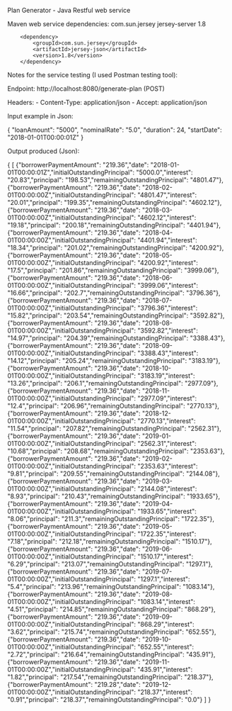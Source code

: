 Plan Generator - Java Restful web service

Maven web service dependencies: 
		<dependency>
			<groupId>com.sun.jersey</groupId>
			<artifactId>jersey-server</artifactId>
			<version>1.8</version>
		</dependency>

		<dependency>
			<groupId>com.sun.jersey</groupId>
			<artifactId>jersey-json</artifactId>
			<version>1.8</version>
		</dependency>



Notes for the service testing (I used Postman testing tool):

Endpoint: http://localhost:8080/generate-plan (POST)

Headers: 
	- Content-Type: application/json
	- Accept: application/json








Input example in Json:

{
	"loanAmount": "5000",
	"nominalRate": "5.0",
	"duration": 24,
	"startDate": "2018-01-01T00:00:01Z"
}


Output produced (Json):

{ [ {"borrowerPaymentAmount": "219.36","date": "2018-01-01T00:00:01Z","initialOutstandingPrincipal": "5000.0","interest": "20.83","principal": "198.53","remainingOutstandingPrincipal": "4801.47"},{"borrowerPaymentAmount": "219.36","date": "2018-02-01T00:00:00Z","initialOutstandingPrincipal": "4801.47","interest": "20.01","principal": "199.35","remainingOutstandingPrincipal": "4602.12"},{"borrowerPaymentAmount": "219.36","date": "2018-03-01T00:00:00Z","initialOutstandingPrincipal": "4602.12","interest": "19.18","principal": "200.18","remainingOutstandingPrincipal": "4401.94"},{"borrowerPaymentAmount": "219.36","date": "2018-04-01T00:00:00Z","initialOutstandingPrincipal": "4401.94","interest": "18.34","principal": "201.02","remainingOutstandingPrincipal": "4200.92"},{"borrowerPaymentAmount": "219.36","date": "2018-05-01T00:00:00Z","initialOutstandingPrincipal": "4200.92","interest": "17.5","principal": "201.86","remainingOutstandingPrincipal": "3999.06"},{"borrowerPaymentAmount": "219.36","date": "2018-06-01T00:00:00Z","initialOutstandingPrincipal": "3999.06","interest": "16.66","principal": "202.7","remainingOutstandingPrincipal": "3796.36"},{"borrowerPaymentAmount": "219.36","date": "2018-07-01T00:00:00Z","initialOutstandingPrincipal": "3796.36","interest": "15.82","principal": "203.54","remainingOutstandingPrincipal": "3592.82"},{"borrowerPaymentAmount": "219.36","date": "2018-08-01T00:00:00Z","initialOutstandingPrincipal": "3592.82","interest": "14.97","principal": "204.39","remainingOutstandingPrincipal": "3388.43"},{"borrowerPaymentAmount": "219.36","date": "2018-09-01T00:00:00Z","initialOutstandingPrincipal": "3388.43","interest": "14.12","principal": "205.24","remainingOutstandingPrincipal": "3183.19"},{"borrowerPaymentAmount": "219.36","date": "2018-10-01T00:00:00Z","initialOutstandingPrincipal": "3183.19","interest": "13.26","principal": "206.1","remainingOutstandingPrincipal": "2977.09"},{"borrowerPaymentAmount": "219.36","date": "2018-11-01T00:00:00Z","initialOutstandingPrincipal": "2977.09","interest": "12.4","principal": "206.96","remainingOutstandingPrincipal": "2770.13"},{"borrowerPaymentAmount": "219.36","date": "2018-12-01T00:00:00Z","initialOutstandingPrincipal": "2770.13","interest": "11.54","principal": "207.82","remainingOutstandingPrincipal": "2562.31"},{"borrowerPaymentAmount": "219.36","date": "2019-01-01T00:00:00Z","initialOutstandingPrincipal": "2562.31","interest": "10.68","principal": "208.68","remainingOutstandingPrincipal": "2353.63"},{"borrowerPaymentAmount": "219.36","date": "2019-02-01T00:00:00Z","initialOutstandingPrincipal": "2353.63","interest": "9.81","principal": "209.55","remainingOutstandingPrincipal": "2144.08"},{"borrowerPaymentAmount": "219.36","date": "2019-03-01T00:00:00Z","initialOutstandingPrincipal": "2144.08","interest": "8.93","principal": "210.43","remainingOutstandingPrincipal": "1933.65"},{"borrowerPaymentAmount": "219.36","date": "2019-04-01T00:00:00Z","initialOutstandingPrincipal": "1933.65","interest": "8.06","principal": "211.3","remainingOutstandingPrincipal": "1722.35"},{"borrowerPaymentAmount": "219.36","date": "2019-05-01T00:00:00Z","initialOutstandingPrincipal": "1722.35","interest": "7.18","principal": "212.18","remainingOutstandingPrincipal": "1510.17"},{"borrowerPaymentAmount": "219.36","date": "2019-06-01T00:00:00Z","initialOutstandingPrincipal": "1510.17","interest": "6.29","principal": "213.07","remainingOutstandingPrincipal": "1297.1"},{"borrowerPaymentAmount": "219.36","date": "2019-07-01T00:00:00Z","initialOutstandingPrincipal": "1297.1","interest": "5.4","principal": "213.96","remainingOutstandingPrincipal": "1083.14"},{"borrowerPaymentAmount": "219.36","date": "2019-08-01T00:00:00Z","initialOutstandingPrincipal": "1083.14","interest": "4.51","principal": "214.85","remainingOutstandingPrincipal": "868.29"},{"borrowerPaymentAmount": "219.36","date": "2019-09-01T00:00:00Z","initialOutstandingPrincipal": "868.29","interest": "3.62","principal": "215.74","remainingOutstandingPrincipal": "652.55"},{"borrowerPaymentAmount": "219.36","date": "2019-10-01T00:00:00Z","initialOutstandingPrincipal": "652.55","interest": "2.72","principal": "216.64","remainingOutstandingPrincipal": "435.91"},{"borrowerPaymentAmount": "219.36","date": "2019-11-01T00:00:00Z","initialOutstandingPrincipal": "435.91","interest": "1.82","principal": "217.54","remainingOutstandingPrincipal": "218.37"},{"borrowerPaymentAmount": "219.28","date": "2019-12-01T00:00:00Z","initialOutstandingPrincipal": "218.37","interest": "0.91","principal": "218.37","remainingOutstandingPrincipal": "0.0"} ] }
